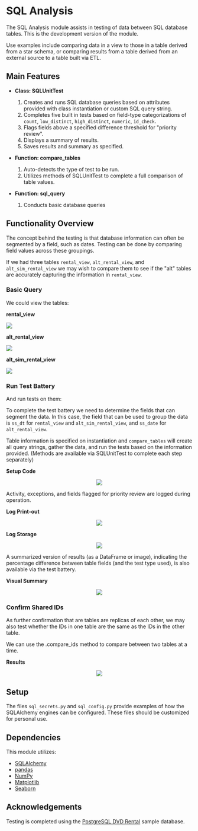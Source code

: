 # SQL Analysis

The SQL Analysis module assists in testing of data between SQL database tables. This is the development version of the module.

Use examples include comparing data in a view to those in a table derived from a star schema, or comparing results from a table derived from an external source to a table built via ETL.

## Main Features

- **Class: SQLUnitTest**
    1. Creates and runs SQL database queries based on attributes provided with class instantiation or custom SQL query string.
    2. Completes five built in tests based on field-type categorizations of `count`, `low_distinct`, `high_distinct`, `numeric`, `id_check`.
    3. Flags fields above a specified difference threshold for "priority review".
    4. Displays a summary of results.
    5. Saves results and summary as specified.

- **Function: compare_tables**
    1. Auto-detects the type of test to be run.
    2. Utilizes methods of SQLUnitTest to complete a full comparison of table values.

- **Function: sql_query**
    1. Conducts basic database queries


## Functionality Overview
The concept behind the testing is that database information can often be segmented by a field, such as dates. Testing can be done by comparing field values across these groupings.

If we had three tables `rental_view`, `alt_rental_view`, and `alt_sim_rental_view` we may wish to compare them to see if the "alt" tables are accurately capturing the information in `rental_view`.

### Basic Query
We could view the tables:

**rental_view**

<p align="left">
  <img src="img/rental_view.PNG">
</p>

**alt_rental_view**

<p align="left">
  <img src="img/alt_rental_view.PNG">
</p>

**alt_sim_rental_view**

<p align="left">
  <img src="img/alt_sim_rental_view.PNG">
</p>

### Run Test Battery
And run tests on them:

To complete the test battery we need to determine the fields that can segment the data. In this case, the field that can be used to group the data is `ss_dt` for `rental_view` and `alt_sim_rental_view`, and `ss_date` for `alt_rental_view`.

Table information is specified on instantiation and `compare_tables` will create all query strings, gather the data, and run the tests based on the information provided. (Methods are available via SQLUnitTest to complete each step separately)

**Setup Code**
<p align="center">
  <img src="img/compare_tables_code.PNG">
</p>

Activity, exceptions, and fields flagged for priority review are logged during operation.

**Log Print-out**
<p align="center">
  <img src="img/log.PNG">
</p>

**Log Storage**
<p align="center">
  <img src="img/log_storage.PNG">
</p>

A summarized version of results (as a DataFrame or image), indicating the percentage difference between table fields (and the test type used), is also available via the test battery.

**Visual Summary**
<p align="center">
  <img src="img/results.png">
</p>

### Confirm Shared IDs
As further confirmation that are tables are replicas of each other, we may also test whether the IDs in one table are the same as the IDs in the other table.

We can use the .compare_ids method to compare between two tables at a time.

**Results**
<p align="center">
  <img src="img/compare_ids.PNG">
</p>

## Setup
The files `sql_secrets.py` and `sql_config.py` provide examples of how the SQLAlchemy engines can be configured. These files should be customized for personal use.

## Dependencies
This module utilizes:
- [SQLAlchemy](https://www.sqlalchemy.org/)
- [pandas](https://pandas.pydata.org/)
- [NumPy](https://numpy.org/)
- [Matplotlib](https://matplotlib.org/)
- [Seaborn](https://seaborn.pydata.org/)

## Acknowledgements
Testing is completed using the [PostgreSQL DVD Rental](http://www.postgresqltutorial.com/postgresql-sample-database/) sample database.
